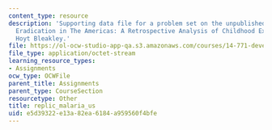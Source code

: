 ```yaml
---
content_type: resource
description: 'Supporting data file for a problem set on the unpublished paper "Malaria
  Eradication in The Americas: A Retrospective Analysis of Childhood Exposure" by
  Hoyt Bleakley.'
file: https://ol-ocw-studio-app-qa.s3.amazonaws.com/courses/14-771-development-economics-microeconomic-issues-and-policy-models-fall-2008/e5d39322e13a82ea6184a959560f4bfe_replic_malaria_us.dta
file_type: application/octet-stream
learning_resource_types:
- Assignments
ocw_type: OCWFile
parent_title: Assignments
parent_type: CourseSection
resourcetype: Other
title: replic_malaria_us
uid: e5d39322-e13a-82ea-6184-a959560f4bfe
---
```

